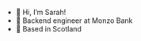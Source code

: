 - 👋 Hi, I’m Sarah! 
- 🏦 Backend engineer at Monzo Bank
- 🏴󠁧󠁢󠁳󠁣󠁴󠁿 Based in Scotland

<!---
SarahM55/SarahM55 is a ✨ special ✨ repository because its `README.md` (this file) appears on your GitHub profile.
You can click the Preview link to take a look at your changes.
--->
